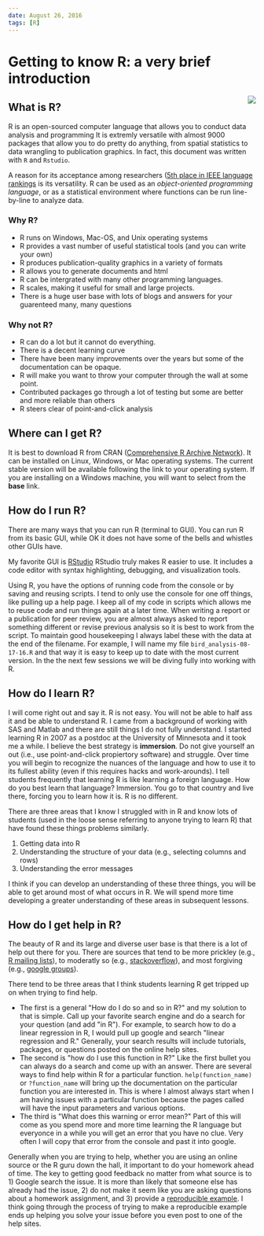 ```yaml
---
date: August 26, 2016
tags: [R]
---
```


# Getting to know R: a very brief introduction


<img style="float: right;" src="/SNR_R_Group/figs/R.jpeg">

## What is R?   

R is an open-sourced computer language that allows you to conduct data analysis and programming  It is extremly versatile with almost 9000 packages that allow you to do pretty do anything, from spatial statistics to data wrangling to publication graphics.  In fact, this document was written with `R` and `Rstudio`.

A reason for its acceptance among researchers ([5th place in IEEE language rankings](http://spectrum.ieee.org/static/interactive-the-top-programming-languages-2016) is its versatility.  R can be used as an *object-oriented programming language*, or as a statistical environment where functions can be run line-by-line to analyze data. 

### Why R?

- R runs on Windows, Mac-OS, and Unix operating systems
- R provides a vast number of useful statistical tools (and you can write your own)
- R produces publication-quality graphics in a variety of formats
- R allows you to generate documents and html 
- R can be intergrated with many other programming languages.
- R scales, making it useful for small and large projects.
- There is a huge user base with lots of blogs and answers for your guarenteed many, many questions

### Why not R?

- R can do a lot but it cannot do everything.
- There is a decent learning curve
- There have been many improvements over the years but some of the documentation can be opaque.
- R will make you want to throw your computer through the wall at some point. 
-  Contributed packages go through a lot of testing but some are better and more reliable than others 
- R steers clear of point-and-click analysis


## Where can I get R?
It is best to download R from CRAN ([Comprehensive R Archive Network](https://cran.r-project.org/)).  It can be installed on  Linux, Windows, or Mac operating systems.  The current stable version will be available following the link to your operating system.  If you are installing on a Windows machine, you will want to select from the **base** link.  

## How do I run R?
There are many ways that you can run R (terminal to GUI).  You can run R from its basic GUI, while OK it does not have some of the bells and whistles other GUIs have.  

My favorite GUI is [RStudio](https://www.rstudio.com/home/)  RStudio truly makes R easier to use. It includes a code editor with syntax highlighting, debugging, and visualization tools. 

Using R, you have the options of running code from the console or by saving and reusing scripts.  I tend to only use the console for one off things, like pulling up a help page.  I keep all of my code in scripts which allows me to reuse code and run things again at a later time.  When writing a report or a publication for peer review, you are almost always asked to report something different or revise previous analysis so it is best to work from the script.  To maintain good housekeeping I always label these with the data at the end of the filename.  For example, I will name my file `bird_analysis-08-17-16.R` and that way it is easy to keep up to date with the most current version.  In the the next few sessions we will be diving fully into working with R. 

## How do I learn R?
I will come right out and say it.  R is not easy.  You will not be able to half ass it and be able to understand R.  I came from a background of working with SAS and Matlab and there are still things I do not fully understand.  I started learning R in 2007 as a postdoc at the University of Minnesota and it took me a while.  I believe the best strategy is **immersion**.  Do not give yourself an out (i.e., use point-and-click propiertory software) and struggle.  Over time you will begin to recognize the nuances of the language and how to use it to its fullest ability (even if this requires hacks and work-arounds).  I tell students frequently that learning R is like learning a foreign language.  How do you best learn that language?  Immersion.  You go to that country and live there, forcing you to learn how it is.  R is no different.   

There are three areas that I know I struggled with in R and know lots of students (used in the loose sense referring to anyone trying to learn R) that have found these things problems similarly.  

1. Getting data into R
2. Understanding the structure of your data (e.g., selecting columns and rows)
3. Understanding the error messages

I think if you can develop an understanding of these three things, you will be able to get around most of what occurs in R.  We will spend more time developing a greater understanding of these areas in subsequent lessons.  

## How do I get help in R?
The beauty of R and its large and diverse user base is that there is a lot of help out there for you.  There are sources that tend to be more prickley (e.g., [R mailing lists](https://www.r-project.org/mail.html)), to moderatly so (e.g., [stackoverflow](http://stackoverflow.com/questions/tagged/r)), and most forgiving (e.g., [google groups](https://groups.google.com/forum/#!forum/unmarked)).  

  
There tend to be three areas that I think students learning R get tripped up on when trying to find help. 

- The first is a general "How do I do so and so in R?" and my solution to that is simple.  Call up your favorite search engine and do a search for your question (and add "in R").  For example, to search how to do a linear regression in R, I would pull up google and search "linear regression and R."  Generally, your search results will include tutorials, packages, or questions posted on the online help sites.  
- The second is "how do I use this function in R?"  Like the first bullet you can always do a search and come up with an answer.  There are several ways to find help within R for a particular function.  `help(function_name)` or `?function_name` will bring up the documentation on the particular function you are interested in.  This is where I almost always start when I am having issues with a particular function because the pages called will have the input parameters and various options.  
- The third is "What does this warning or error mean?" Part of this will come as you spend more and more time learning the R language but everyonce in a while you will get an error that you have no clue.  Very often I will copy that error from the console and past it into google.     

Generally when you are trying to help, whether you are using an online source or the R guru down the hall, it important to do your homework ahead of time.   The key to getting good feedback no matter from what source is to 1) Google search the issue.  It is more than likely that someone else has already had the issue, 2) do not make it seem like you are asking questions about a homework assignment, and 3) provide a [reproducible example](http://stackoverflow.com/questions/5963269/how-to-make-a-great-r-reproducible-example).  I think going through the process of trying to make a reproducible example ends up helping you solve your issue before you even post to one of the help sites. 

